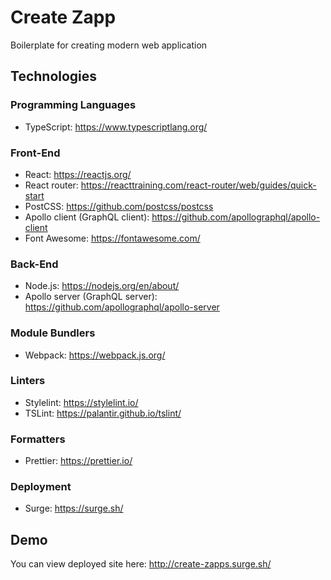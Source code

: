 # Create Zapp

Boilerplate for creating modern web application

## Technologies

### Programming Languages

- TypeScript: https://www.typescriptlang.org/

### Front-End

- React: https://reactjs.org/
- React router: https://reacttraining.com/react-router/web/guides/quick-start
- PostCSS: https://github.com/postcss/postcss
- Apollo client (GraphQL client): https://github.com/apollographql/apollo-client
- Font Awesome: https://fontawesome.com/

### Back-End

- Node.js: https://nodejs.org/en/about/
- Apollo server (GraphQL server): https://github.com/apollographql/apollo-server

### Module Bundlers

- Webpack: https://webpack.js.org/

### Linters

- Stylelint: https://stylelint.io/
- TSLint: https://palantir.github.io/tslint/

### Formatters

- Prettier: https://prettier.io/

### Deployment

- Surge: https://surge.sh/

## Demo

You can view deployed site here: http://create-zapps.surge.sh/
